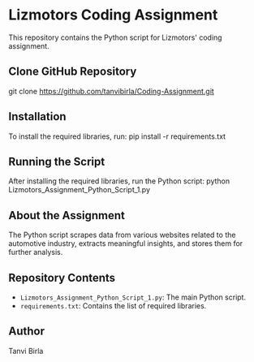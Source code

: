 # Lizmotors Coding Assignment

This repository contains the Python script for Lizmotors' coding assignment.
## Clone GitHub Repository
git clone https://github.com/tanvibirla/Coding-Assignment.git

## Installation

To install the required libraries, run: pip install -r requirements.txt


## Running the Script

After installing the required libraries, run the Python script: python Lizmotors_Assignment_Python_Script_1.py


## About the Assignment

The Python script scrapes data from various websites related to the automotive industry, extracts meaningful insights, and stores them for further analysis.

## Repository Contents

- `Lizmotors_Assignment_Python_Script_1.py`: The main Python script.
- `requirements.txt`: Contains the list of required libraries.

## Author

Tanvi Birla
